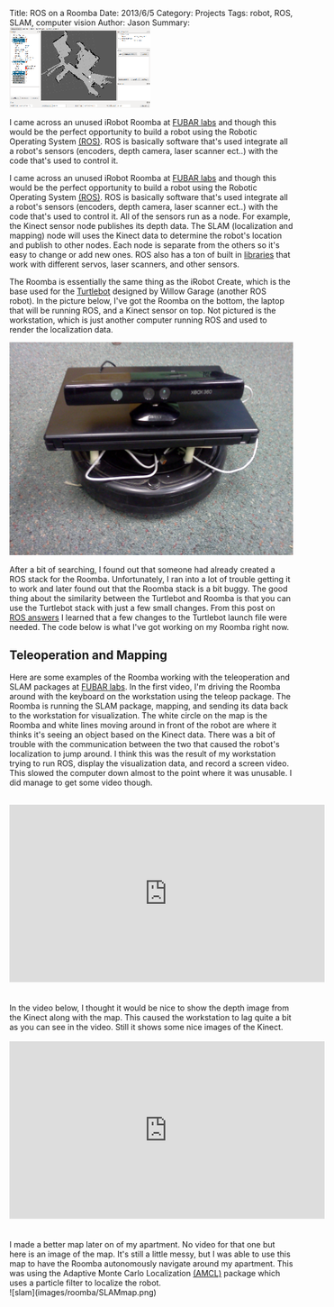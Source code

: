 Title: ROS on a Roomba
Date: 2013/6/5
Category: Projects
Tags:  robot, ROS, SLAM, computer vision 
Author: Jason
Summary: 
![](images/roomba/title.png)

I came across an unused iRobot Roomba at <a href="http://www.fubarlabs.org">FUBAR labs</a> and though this would be the perfect opportunity to build a robot using the Robotic Operating System <a href="http://www.wikipedia.org/wiki/ROS_%28Robot_Operating_System%29">(ROS)</a>.  ROS is basically software that's used integrate all a robot's sensors (encoders, depth camera, laser scanner ect..) with the code that's used to control it. 

I came across an unused iRobot Roomba at <a href="http://www.fubarlabs.org">FUBAR labs</a> and though this would be 
the perfect opportunity to build a robot using the Robotic Operating System <a href="http://www.wikipedia.org/wiki/ROS_%28Robot_Operating_System%29">(ROS)</a>.  ROS is basically software that's used integrate all a robot's sensors (encoders, depth camera, laser scanner ect..) with the code that's used to control it.  All of the sensors run as a node.  For example, the Kinect
sensor node publishes its depth data.  The SLAM (localization and mapping) node will uses the Kinect data to determine the 
robot's location and publish to other nodes.  Each node is separate from the others so it's easy to change or add new ones.
ROS also has a ton of built in <a href="http://www.ros.org/wiki/Sensors">libraries</a> that work with different servos, laser scanners, and other sensors.  

The Roomba is essentially the same thing as the iRobot Create, which is the base used for the 
<a href="http://www.willowgarage.com/turtlebot">Turtlebot</a> designed by Willow Garage (another ROS robot).  In the picture below, I've got the Roomba on the bottom, the laptop that will be running ROS, and a Kinect sensor on top.  Not pictured is the workstation, which is just another computer running ROS and used to render the localization data. 


![roomba](images/roomba/roomba.jpg)


After a bit of searching, I found 
out that someone had already created a ROS stack for the Roomba.  Unfortunately, I ran into a lot of trouble getting it to work
and later found out that the Roomba stack is a bit buggy.  The good thing about the similarity between the Turtlebot and Roomba is
that you can use the Turtlebot stack with just a few small changes.  From this post on <a href="http://answers.ros.org/question/47094/turtlebot-roomba-dashboard/?answer=47096#post-id-47096">ROS answers</a> I learned that a few changes to the Turtlebot launch file were
needed.  The code below is what I've got working on my Roomba right now.

<div class="row">
<div class="span1">
</div>
<div class="span10">
<script src="http://pastebin.com/embed_js.php?i=eLqFvK6d"></script>
</div>
</div>

<h2>Teleoperation and Mapping</h2>

Here are some examples of the Roomba working with the teleoperation and SLAM packages at <a href="http://www.fubarlabs.org">FUBAR labs</a>.  In the first video, I'm driving the Roomba
around with the keyboard on the workstation using the teleop package.  The Roomba is running the SLAM package, mapping, and sending its data back to the workstation for visualization.  The
white circle on the map is the Roomba and white lines moving around in front of the robot are where it thinks it's seeing an object based on the Kinect data.
There was a bit of trouble with the communication between
the two that caused the robot's localization to jump around.  I think this was the result of my workstation trying to run ROS, 
display the visualization data, and record a screen video.  This slowed the computer down almost to the point where it was unusable. I did manage to get some video though. 
<br>
<br>
        <div class="row">
        <div class="span1">
        </div>
        <div class="span9">
<iframe width="560" height="315" src="http://www.youtube.com/embed/XTUC-DoW4uQ" frameborder="0" allowfullscreen></iframe>
        </a>
        </div>
        </div>
<br>
<br> 
In the video below, I thought it would be nice to show the depth image from the Kinect along with the map.  This caused
the workstation to lag quite a bit as you can see in the video.  Still it shows some nice images of the Kinect. 
<br>
<br>
        <div class="row">
        <div class="span1">
        </div>
        <div class="span9">
<iframe width="560" height="315" src="http://www.youtube.com/embed/ynAjzHpw1XU" frameborder="0" allowfullscreen></iframe>
        </a>
        </div>
        </div>
<br>
<br>
I made a better map later on of my apartment.  No video for that one but here is an image of the map.  It's still a little
messy, but I was able to use this map to have the Roomba autonomously navigate around my apartment.
This was using the Adaptive Monte Carlo Localization <a href="http://www.fubarlabs.org">(AMCL)</a>
package which uses a particle filter to localize the robot.  
<div class="row">
<div class="span1">
</div>
<div class="span9">
![slam](images/roomba/SLAMmap.png)
</div>
</div>




